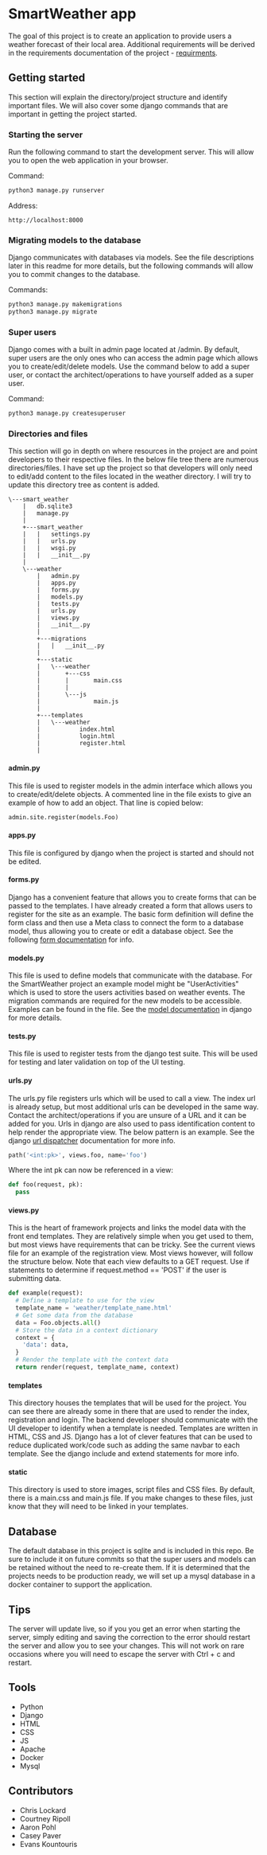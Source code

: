 # SmartWeather app
The goal of this project is to create an application to provide users a weather forecast of their local area. Additional requirements will be derived in the requirements documentation of the project - [requirments](https://drive.google.com/drive/folders/1N_JkxGc9pKiHF-Fs-VED2meeDsw3QrKc).

## Getting started
This section will explain the directory/project structure and identify important files. We will also cover some django commands that are important in getting the project started.

### Starting the server
Run the following command to start the development server. This will allow you to open the web application in your browser.

Command:
```bash
python3 manage.py runserver
```
Address:
```
http://localhost:8000
```

### Migrating models to the database
Django communicates with databases via models. See the file descriptions later in this readme for more details, but the following commands will allow you to commit changes to the database.

Commands:
```bash
python3 manage.py makemigrations
python3 manage.py migrate
```

### Super users
Django comes with a built in admin page located at /admin. By default, super users are the only ones who can access the admin page which allows you to create/edit/delete models. Use the command below to add a super user, or contact the architect/operations to have yourself added as a super user.

Command:
```bash
python3 manage.py createsuperuser
```

### Directories and files
This section will go in depth on where resources in the project are and point developers to their respective files. In the below file tree there are numerous directories/files. I have set up the project so that developers will only need to edit/add content to the files located in the weather directory. I will try to update this directory tree as content is added.

```
\---smart_weather
    |   db.sqlite3
    |   manage.py
    |
    +---smart_weather
    |   |   settings.py
    |   |   urls.py
    |   |   wsgi.py
    |   |   __init__.py
    |
    \---weather
        |   admin.py
        |   apps.py
        |   forms.py
        |   models.py
        |   tests.py
        |   urls.py
        |   views.py
        |   __init__.py
        |
        +---migrations
        |   |   __init__.py
        |
        +---static
        |   \---weather
        |       +---css
        |       |       main.css
        |       |
        |       \---js
        |               main.js
        |
        +---templates
        |   \---weather
        |           index.html
        |           login.html
        |           register.html
        |
```

#### admin.py
This file is used to register models in the admin interface which allows you to create/edit/delete objects. A commented line in the file exists to give an example of how to add an object. That line is copied below:

```python
admin.site.register(models.Foo)
```

#### apps.py
This file is configured by django when the project is started and should not be edited.

#### forms.py
Django has a convenient feature that allows you to create forms that can be passed to the templates. I have already created a form that allows users to register for the site as an example. The basic form definition will define the form class and then use a Meta class to connect the form to a database model, thus allowing you to create or edit a database object. See the following [form documentation](https://docs.djangoproject.com/en/3.0/topics/forms/) for info.

#### models.py
This file is used to define models that communicate with the database. For the SmartWeather project an example model might be "UserActivities" which is used to store the users activities based on weather events. The migration commands are required for the new models to be accessible. Examples can be found in the file. See the [model documentation](https://docs.djangoproject.com/en/3.0/topics/db/models/) in django for more details.

#### tests.py
This file is used to register tests from the django test suite. This will be used for testing and later validation on top of the UI testing.

#### urls.py
The urls.py file registers urls which will be used to call a view. The index url is already setup, but most additional urls can be developed in the same way. Contact the architect/operations if you are unsure of a URL and it can be added for you. Urls in django are also used to pass identification content to help render the appropriate view. The below pattern is an example. See the django [url dispatcher](https://docs.djangoproject.com/en/3.0/topics/http/urls/) documentation for more info.

```python
path('<int:pk>', views.foo, name='foo')
```
Where the int pk can now be referenced in a view:
```python
def foo(request, pk):
  pass
```

#### views.py
This is the heart of framework projects and links the model data with the front end templates. They are relatively simple when you get used to them, but most views have requirements that can be tricky. See the current views file for an example of the registration view. Most views however, will follow the structure below. Note that each view defaults to a GET request. Use if statements to determine if request.method == 'POST' if the user is submitting data.

```python
def example(request):
  # Define a template to use for the view
  template_name = 'weather/template_name.html'
  # Get some data from the database
  data = Foo.objects.all()
  # Store the data in a context dictionary
  context = {
    'data': data,
  }
  # Render the template with the context data
  return render(request, template_name, context)
```

#### templates
This directory houses the templates that will be used for the project. You can see there are already some in there that are used to render the index, registration and login. The backend developer should communicate with the UI developer to identify when a template is needed. Templates are written in HTML, CSS and JS. Django has a lot of clever features that can be used to reduce duplicated work/code such as adding the same navbar to each template. See the django include and extend statements for more info.

#### static
This directory is used to store images, script files and CSS files. By default, there is a main.css and main.js file. If you make changes to these files, just know that they will need to be linked in your templates.

## Database
The default database in this project is sqlite and is included in this repo. Be sure to include it on future commits so that the super users and models can be retained without the need to re-create them. If it is determined that the projects needs to be production ready, we will set up a mysql database in a docker container to support the application.

## Tips
The server will update live, so if you you get an error when starting the server, simply editing and saving the correction to the error should restart the server and allow you to see your changes. This will not work on rare occasions where you will need to escape the server with Ctrl + c and restart.

## Tools
* Python
* Django
* HTML
* CSS
* JS
* Apache
* Docker
* Mysql

## Contributors
* Chris Lockard
* Courtney Ripoll
* Aaron Pohl
* Casey Paver
* Evans Kountouris
